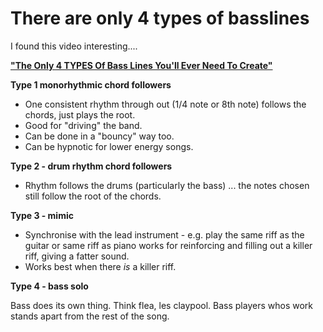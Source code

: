 # There are only 4 types of basslines

I found this video interesting....


**["The Only 4 TYPES Of Bass Lines You'll Ever Need To Create"](https://www.youtube.com/watch?v=WlITtBMC8lc)**

**Type 1 monorhythmic chord followers**

* One consistent rhythm through out (1/4 note or 8th note) follows the chords, just plays the root.
* Good for "driving" the band.
* Can be done in a "bouncy" way too.
* Can be hypnotic for lower energy songs.

**Type 2 - drum rhythm chord followers**

* Rhythm follows the drums (particularly the bass) ... the notes chosen still follow the root of the chords.

**Type 3 - mimic**

* Synchronise with the lead instrument - e.g. play the same riff as the guitar or same riff as piano
works for reinforcing and filling out a killer riff, giving a fatter sound.
* Works best when there *is* a killer riff.

**Type 4 - bass solo**

Bass does its own thing. Think flea, les claypool. Bass players whos work stands apart from the rest of the song. 